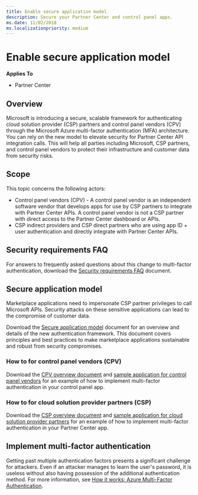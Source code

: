 ```yaml
---
title: Enable secure application model
description: Secure your Partner Center and control panel apps.
ms.date: 11/02/2018
ms.localizationpriority: medium
---
```


# Enable secure application model


**Applies To**

-   Partner Center


## <span id="overview"/><span id="Overview"/><span id="OVERVIEW"/>Overview

Microsoft is introducing a secure, scalable framework for authenticating cloud solution provider (CSP) partners and control panel vendors (CPV) through the Microsoft Azure multi-factor authentication (MFA) architecture. You can rely on the new model to elevate security for Partner Center API integration calls. This will help all parties including Microsoft, CSP partners, and control panel vendors to protect their infrastructure and customer data from security risks.


## <span id="scope"/><span id="SCOPE"/>Scope

This topic concerns the following actors:

- Control panel vendors (CPV) - A control panel vendor is an independent software vendor that develops apps for use by CSP partners to integrate with Partner Center APIs. A control panel vendor is not a CSP partner with direct access to the Partner Center dashboard or APIs.
- CSP indirect providers and CSP direct partners who are using app ID + user authentication and directly integrate with Partner Center APIs.

## <span id="faq"/><span id="FAQ"/>Security requirements FAQ

For answers to frequently asked questions about this change to multi-factor authentication, download the [Security requirements FAQ](http://assetsprod.microsoft.com/security-requirements-faq.pdf) document.

## <span id=""/><span id=""/>Secure application model
Marketplace applications need to impersonate CSP partner privileges to call Microsoft APIs. Security attacks on these sensitive applications can lead to the compromise of customer data. 

Download the [Secure application model](http://assetsprod.microsoft.com/secure-application-model-guide.pdf) document for an overview and details of the new authentication framework. This document covers principles and best practices to make marketplace applications sustainable and robust from security compromises.
 
### <span id="how-to-for-cpv"/><span id="How-To-for-CPV"/><span id="HOW-TO-FOR-CPV"/>How to for control panel vendors (CPV)

Download the [CPV overview document](http://assetsprod.microsoft.com/cpv-partner-application-overview.pdf) and [sample application for control panel vendors](https://www.yammer.com/cloudpartnercommunity/#/files/154857341) for an example of how to implement multi-factor authentication in your control panel app. 


### <span id="how-to-for-csp"/><span id="How-To-for-CSP"/><span id="HOW-TO-FOR-CSP"/>How to for cloud solution provider partners (CSP)

Download the [CSP overview document](http://assetsprod.microsoft.com/csp-partner-application-overview.pdf) and [sample application for cloud solution provider partners](https://www.yammer.com/cloudpartnercommunity/#/files/154857342) for an example of how to implement multi-factor authentication in your Partner Center app. 

## <span id="implement-mfa"/><span id="IMPLEMENT-MFA"/>Implement multi-factor authentication

Getting past multiple authentication factors presents a significant challenge for attackers. Even if an attacker manages to learn the user's password, it is useless without also having possession of the additional authentication method. For more information, see [How it works: Azure Multi-Factor Authentication](https://docs.microsoft.com/azure/active-directory/authentication/concept-mfa-howitworks).